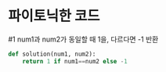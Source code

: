 # 파이토닉한 코드



#1 num1과 num2가 동일할 때 1을, 다르다면 -1 반환

```python
def solution(num1, num2):
    return 1 if num1==num2 else -1
```
